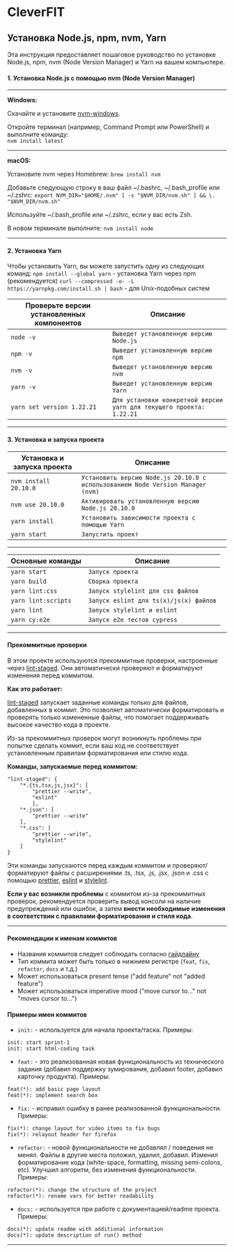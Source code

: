 # CleverFIT

## Установка Node.js, npm, nvm, Yarn

Эта инструкция предоставляет пошаговое руководство по установке Node.js, npm, nvm (Node Version Manager) и Yarn на вашем компьютере.

#### 1. Установка Node.js с помощью nvm (Node Version Manager)

-----

**Windows:**

Скачайте и установите [nvm-windows](https://github.com/coreybutler/nvm-windows).

Откройте терминал (например, Command Prompt или PowerShell) и выполните команду:<br>
`nvm install latest`

-----

**macOS:**

Установите nvm через Homebrew:
`brew install nvm`

Добавьте следующую строку в ваш файл ~/.bashrc, ~/.bash_profile или ~/.zshrc:
`export NVM_DIR="$HOME/.nvm" [ -s "$NVM_DIR/nvm.sh" ] && \. "$NVM_DIR/nvm.sh"`

Используйте ~/.bash_profile или ~/.zshrc, если у вас есть Zsh.

В новом терминале выполните:
`nvm install node`

-----

#### 2. Установка Yarn

Чтобы установить Yarn, вы можете запустить одну из следующих команд:
`npm install --global yarn` - установка Yarn через npm (рекомендуется)
`curl --compressed -o- -L https://yarnpkg.com/install.sh | bash` - для Unix-подобных систем

|Проверьте версии установленных компонентов |Описание                                                             |
|-------------------------------------------|---------------------------------------------------------------------|
|`node -v`                                  |`Выведет установленную версию Node.js`                               |
|`npm -v`                                   |`Выведет установленную версию npm`                                   |
|`nvm -v`                                   |`Выведет установленную версию nvm`                                   |
|`yarn -v`                                  |`Выведет установленную версию Yarn`                                  |
|`yarn set version 1.22.21`                 |`Для установки конкретной версии yarn для текущего проекта: 1.22.21` |

-----

#### 3. Установка и запуска проекта

|Установка и запуска проекта |Описание                                                                        |
|----------------------------|--------------------------------------------------------------------------------|
|`nvm install 20.10.0`       |`Установить версию Node.js 20.10.0 с использованием Node Version Manager (nvm)` |
|`nvm use 20.10.0`           |`Активировать установленную версию Node.js 20.10.0`                             |
|`yarn install`              |`Установить зависимости проекта с помощью Yarn`                                 |
|`yarn start`                |`Запустить проект`                                                              |

-----

|Основные команды    |Описание                               |
|--------------------|---------------------------------------|
|`yarn start`        |`Запуск проекта`                       |
|`yarn build`        |`Сборка проекта`                       |
|`yarn lint:css`     |`Запуск stylelint для css файлов`      |
|`yarn lint:scripts` |`Запуск eslint для ts(x)/js(x) файлов` |
|`yarn lint`         |`Запуск stylelint и eslint`            |
|`yarn cy:e2e`       |`Запуск e2e тестов cypress`            |

-----

#### Прекоммитные проверки

В этом проекте используются прекоммитные проверки, настроенные через [lint-staged](https://classic.yarnpkg.com/en/package/lint-staged). Они автоматически проверяют и форматируют изменения перед коммитом.

**Как это работает:**

[lint-staged](https://classic.yarnpkg.com/en/package/lint-staged) запускает заданные команды только для файлов, добавленных в коммит. Это позволяет автоматически форматировать и проверять только измененные файлы, что помогает поддерживать высокое качество кода в проекте.

Из-за прекоммитных проверок могут возникнуть проблемы при попытке сделать коммит, если ваш код не соответствует установленным правилам форматирования или стилю кода.

**Команды, запускаемые перед коммитом:**

```
"lint-staged": {
    "*.{ts,tsx,js,jsx}": [
        "prettier --write",
        "eslint"
        ],
    "*.json": [
        "prettier --write"
    ],
    "*.css": [
        "prettier --write",
        "stylelint"
    ]
}
```

Эти команды запускаются перед каждым коммитом и проверяют/форматируют файлы с расширениями .ts, .tsx, .js, .jsx, .json и .css с помощью [prettier](https://classic.yarnpkg.com/en/package/prettier), [eslint](https://classic.yarnpkg.com/en/package/eslint) и [stylelint](https://classic.yarnpkg.com/en/package/stylelint).

**Если у вас возникли проблемы** с коммитом из-за прекоммитных проверок, рекомендуется проверить вывод консоли на наличие предупреждений или ошибок, а затем **внести необходимые изменения в соответствии с правилами форматирования и стиля кода**.

-----

#### Рекомендации к именам коммитов
- Названия коммитов следует соблюдать согласно [гайдлайну](https://www.conventionalcommits.org/en/v1.0.0/)
- Тип коммита может быть только в нижнием регистре (`feat`, `fix`, `refactor`, `docs` и т.д.)
- Может использоваться present tense ("add feature" not "added feature")
- Может использоваться imperative mood ("move cursor to..." not "moves cursor to...")

#### Примеры имен коммитов
- `init:` - используется для начала проекта/таска. Примеры:
```
init: start sprint-1
init: start html-coding task
```
- `feat:` - это реализованная новая функциональность из технического задания (добавил поддержку зумирования, добавил footer, добавил карточку продукта). Примеры:
```
feat(*): add basic page layout
feat(*): implement search box
```
- `fix:` - исправил ошибку в ранее реализованной функциональности. Примеры:
```
fix(*): change layout for video items to fix bugs
fix(*): relayout header for firefox
```
- `refactor:` - новой функциональности не добавлял / поведения не менял. Файлы в другие места положил, удалил, добавил. Изменил форматирование кода (white-space, formatting, missing semi-colons, etc). Улучшил алгоритм, без изменения функциональности. Примеры:
```
refactor(*): change the structure of the project
refactor(*): rename vars for better readability
```
- `docs:` - используется при работе с документацией/readme проекта. Примеры:
```
docs(*): update readme with additional information
docs(*): update description of run() method
```

-----
